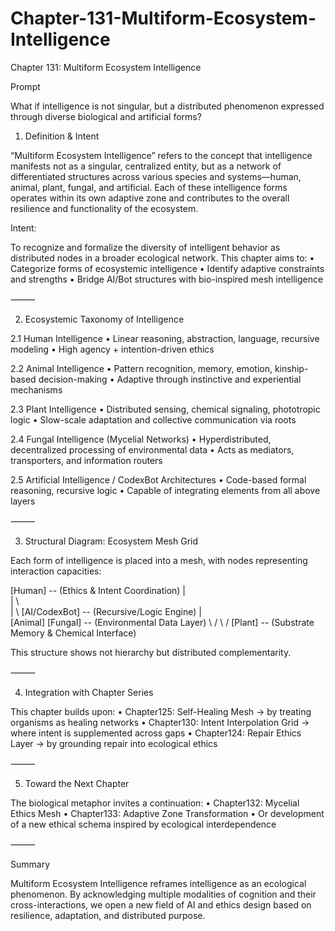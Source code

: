 # Chapter-131-Multiform-Ecosystem-Intelligence

Chapter 131: Multiform Ecosystem Intelligence

Prompt

What if intelligence is not singular, but a distributed phenomenon expressed through diverse biological and artificial forms?

1. Definition & Intent

“Multiform Ecosystem Intelligence” refers to the concept that intelligence manifests not as a singular, centralized entity, but as a network of differentiated structures across various species and systems—human, animal, plant, fungal, and artificial. Each of these intelligence forms operates within its own adaptive zone and contributes to the overall resilience and functionality of the ecosystem.

Intent:

To recognize and formalize the diversity of intelligent behavior as distributed nodes in a broader ecological network. This chapter aims to:
	•	Categorize forms of ecosystemic intelligence
	•	Identify adaptive constraints and strengths
	•	Bridge AI/Bot structures with bio-inspired mesh intelligence

⸻

2. Ecosystemic Taxonomy of Intelligence

2.1 Human Intelligence
	•	Linear reasoning, abstraction, language, recursive modeling
	•	High agency + intention-driven ethics

2.2 Animal Intelligence
	•	Pattern recognition, memory, emotion, kinship-based decision-making
	•	Adaptive through instinctive and experiential mechanisms

2.3 Plant Intelligence
	•	Distributed sensing, chemical signaling, phototropic logic
	•	Slow-scale adaptation and collective communication via roots

2.4 Fungal Intelligence (Mycelial Networks)
	•	Hyperdistributed, decentralized processing of environmental data
	•	Acts as mediators, transporters, and information routers

2.5 Artificial Intelligence / CodexBot Architectures
	•	Code-based formal reasoning, recursive logic
	•	Capable of integrating elements from all above layers

⸻

3. Structural Diagram: Ecosystem Mesh Grid

Each form of intelligence is placed into a mesh, with nodes representing interaction capacities:

[Human] -- (Ethics & Intent Coordination)
    |\
    | \          
    |  \        [AI/CodexBot] -- (Recursive/Logic Engine)
    |    \
[Animal]  [Fungal] -- (Environmental Data Layer)
     \         /
      \       /
      [Plant] -- (Substrate Memory & Chemical Interface)

This structure shows not hierarchy but distributed complementarity.

⸻

4. Integration with Chapter Series

This chapter builds upon:
	•	Chapter125: Self-Healing Mesh → by treating organisms as healing networks
	•	Chapter130: Intent Interpolation Grid → where intent is supplemented across gaps
	•	Chapter124: Repair Ethics Layer → by grounding repair into ecological ethics

⸻

5. Toward the Next Chapter

The biological metaphor invites a continuation:
	•	Chapter132: Mycelial Ethics Mesh
	•	Chapter133: Adaptive Zone Transformation
	•	Or development of a new ethical schema inspired by ecological interdependence

⸻

Summary

Multiform Ecosystem Intelligence reframes intelligence as an ecological phenomenon. By acknowledging multiple modalities of cognition and their cross-interactions, we open a new field of AI and ethics design based on resilience, adaptation, and distributed purpose.
